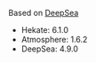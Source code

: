 Based on [DeepSea](https://github.com/Team-Neptune/DeepSea)

* Hekate: 6.1.0
* Atmosphere: 1.6.2
* DeepSea: 4.9.0